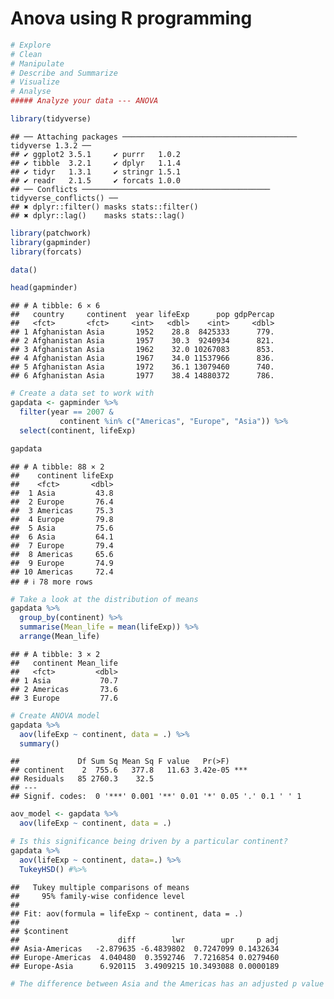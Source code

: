 Anova using R programming
================

``` r
# Explore
# Clean
# Manipulate
# Describe and Summarize
# Visualize
# Analyse
##### Analyze your data --- ANOVA 
```

``` r
library(tidyverse)
```

    ## ── Attaching packages ─────────────────────────────────────── tidyverse 1.3.2 ──
    ## ✔ ggplot2 3.5.1     ✔ purrr   1.0.2
    ## ✔ tibble  3.2.1     ✔ dplyr   1.1.4
    ## ✔ tidyr   1.3.1     ✔ stringr 1.5.1
    ## ✔ readr   2.1.5     ✔ forcats 1.0.0
    ## ── Conflicts ────────────────────────────────────────── tidyverse_conflicts() ──
    ## ✖ dplyr::filter() masks stats::filter()
    ## ✖ dplyr::lag()    masks stats::lag()

``` r
library(patchwork)
library(gapminder)
library(forcats)
```

``` r
data()
```

``` r
head(gapminder)
```

    ## # A tibble: 6 × 6
    ##   country     continent  year lifeExp      pop gdpPercap
    ##   <fct>       <fct>     <int>   <dbl>    <int>     <dbl>
    ## 1 Afghanistan Asia       1952    28.8  8425333      779.
    ## 2 Afghanistan Asia       1957    30.3  9240934      821.
    ## 3 Afghanistan Asia       1962    32.0 10267083      853.
    ## 4 Afghanistan Asia       1967    34.0 11537966      836.
    ## 5 Afghanistan Asia       1972    36.1 13079460      740.
    ## 6 Afghanistan Asia       1977    38.4 14880372      786.

``` r
# Create a data set to work with 
gapdata <- gapminder %>%
  filter(year == 2007 & 
           continent %in% c("Americas", "Europe", "Asia")) %>%
  select(continent, lifeExp)
```

``` r
gapdata
```

    ## # A tibble: 88 × 2
    ##    continent lifeExp
    ##    <fct>       <dbl>
    ##  1 Asia         43.8
    ##  2 Europe       76.4
    ##  3 Americas     75.3
    ##  4 Europe       79.8
    ##  5 Asia         75.6
    ##  6 Asia         64.1
    ##  7 Europe       79.4
    ##  8 Americas     65.6
    ##  9 Europe       74.9
    ## 10 Americas     72.4
    ## # ℹ 78 more rows

``` r
# Take a look at the distribution of means 
gapdata %>%
  group_by(continent) %>%
  summarise(Mean_life = mean(lifeExp)) %>%
  arrange(Mean_life)
```

    ## # A tibble: 3 × 2
    ##   continent Mean_life
    ##   <fct>         <dbl>
    ## 1 Asia           70.7
    ## 2 Americas       73.6
    ## 3 Europe         77.6

``` r
# Create ANOVA model
gapdata %>%
  aov(lifeExp ~ continent, data = .) %>%
  summary()
```

    ##             Df Sum Sq Mean Sq F value   Pr(>F)    
    ## continent    2  755.6   377.8   11.63 3.42e-05 ***
    ## Residuals   85 2760.3    32.5                     
    ## ---
    ## Signif. codes:  0 '***' 0.001 '**' 0.01 '*' 0.05 '.' 0.1 ' ' 1

``` r
aov_model <- gapdata %>%
  aov(lifeExp ~ continent, data = .)
```

``` r
# Is this significance being driven by a particular continent?
gapdata %>%
  aov(lifeExp ~ continent, data=.) %>%
  TukeyHSD() #%>%
```

    ##   Tukey multiple comparisons of means
    ##     95% family-wise confidence level
    ## 
    ## Fit: aov(formula = lifeExp ~ continent, data = .)
    ## 
    ## $continent
    ##                      diff        lwr        upr     p adj
    ## Asia-Americas   -2.879635 -6.4839802  0.7247099 0.1432634
    ## Europe-Americas  4.040480  0.3592746  7.7216854 0.0279460
    ## Europe-Asia      6.920115  3.4909215 10.3493088 0.0000189

``` r
# The difference between Asia and the Americas has an adjusted p value of 0.14 (not significant) and a 95% CI that overlaps 0
```
